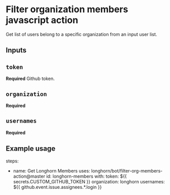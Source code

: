 # Filter organization members javascript action

Get list of users belong to a specific organization from an input user list.

## Inputs

## `token`

**Required** Github token.

## `organization`

**Required**

## `usernames`

**Required**

## Example usage

steps:
  - name: Get Longhorn Members
    uses: longhorn/bot/filter-org-members-action@master
    id: longhorn-members
    with:
      token: ${{ secrets.CUSTOM_GITHUB_TOKEN }}
      organization: longhorn
      usernames: ${{ github.event.issue.assignees.*.login }}
